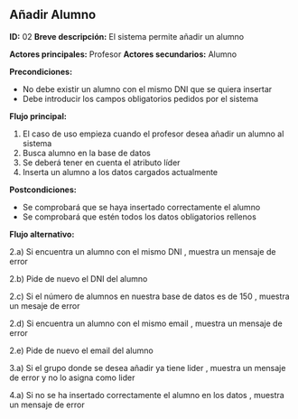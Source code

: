 ## Añadir Alumno

**ID:** 02
**Breve descripción:** El sistema permite añadir un alumno


**Actores principales:** Profesor
**Actores secundarios:** Alumno

**Precondiciones:**
* No debe existir un alumno con el mismo DNI que se quiera insertar
* Debe introducir los campos obligatorios pedidos por el sistema

**Flujo principal:** 

1. El caso de uso empieza cuando el profesor desea añadir un alumno al sistema
2. Busca alumno en la base de datos
3. Se deberá tener en cuenta el atributo líder
4. Inserta un alumno a los datos cargados actualmente



**Postcondiciones:**
* Se comprobará que se haya insertado correctamente el alumno
* Se comprobará que estén todos los datos obligatorios rellenos


**Flujo alternativo:**

2.a) Si encuentra un alumno con el mismo DNI , muestra un mensaje de error

2.b) Pide de nuevo el DNI del alumno

2.c) Si el número de alumnos en nuestra base de datos es de 150 , muestra un mesaje de error

2.d) Si encuentra un alumno con el mismo email , muestra un mensaje de error

2.e) Pide de nuevo el email del alumno

3.a) Si el grupo donde se desea añadir ya tiene lider , muestra un mensaje de error y no lo asigna como lider

4.a) Si no se ha insertado correctamente el alumno en los datos , muestra un mensaje de error



